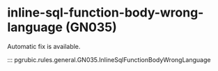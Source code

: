 # inline-sql-function-body-wrong-language (GN035)

Automatic fix is available.

::: pgrubic.rules.general.GN035.InlineSqlFunctionBodyWrongLanguage
